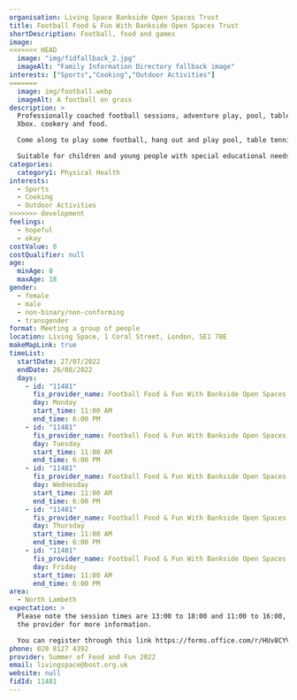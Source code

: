 ```yaml
---
organisation: Living Space Bankside Open Spaces Trust
title: Football Food & Fun With Bankside Open Spaces Trust
shortDescription: Football, food and games
image:
<<<<<<< HEAD
  image: "img/fidfallback_2.jpg"
  imageAlt: "Family Information Directory fallback image"
interests: ["Sports","Cooking","Outdoor Activities"]
=======
  image: img/football.webp
  imageAlt: A football on grass
description: >
  Professionally coached football sessions, adventure play, pool, table tennis,
  Xbox. cookery and food.

  Come along to play some football, hang out and play pool, table tennis, help prepare lunch, learn nutrition or enjoy the adventure playground.

  Suitable for children and young people with special educational needs and disabilities
categories:
  category1: Physical Health
interests:
  - Sports
  - Cooking
  - Outdoor Activities
>>>>>>> development
feelings:
  - hopeful
  - okay
costValue: 0
costQualifier: null
age:
  minAge: 8
  maxAge: 18
gender:
  - female
  - male
  - non-binary/non-conforming
  - transgender
format: Meeting a group of people
location: Living Space, 1 Coral Street, London, SE1 7BE
makeMapLink: true
timeList:
  startDate: 27/07/2022
  endDate: 26/08/2022
  days:
    - id: "11481"
      fis_provider_name: Football Food & Fun With Bankside Open Spaces Trust
      day: Monday
      start_time: 11:00 AM
      end_time: 6:00 PM
    - id: "11481"
      fis_provider_name: Football Food & Fun With Bankside Open Spaces Trust
      day: Tuesday
      start_time: 11:00 AM
      end_time: 6:00 PM
    - id: "11481"
      fis_provider_name: Football Food & Fun With Bankside Open Spaces Trust
      day: Wednesday
      start_time: 11:00 AM
      end_time: 6:00 PM
    - id: "11481"
      fis_provider_name: Football Food & Fun With Bankside Open Spaces Trust
      day: Thursday
      start_time: 11:00 AM
      end_time: 6:00 PM
    - id: "11481"
      fis_provider_name: Football Food & Fun With Bankside Open Spaces Trust
      day: Friday
      start_time: 11:00 AM
      end_time: 6:00 PM
area:
  - North Lambeth
expectation: >
  Please note the session times are 13:00 to 18:00 and 11:00 to 16:00, contact
  the provider for more information. 

  You can register through this link https://forms.office.com/r/HUv8CYVU00
phone: 020 8127 4392
provider: Summer of Food and Fun 2022
email: livingspace@bost.org.uk
website: null
fidId: 11481
---
```


